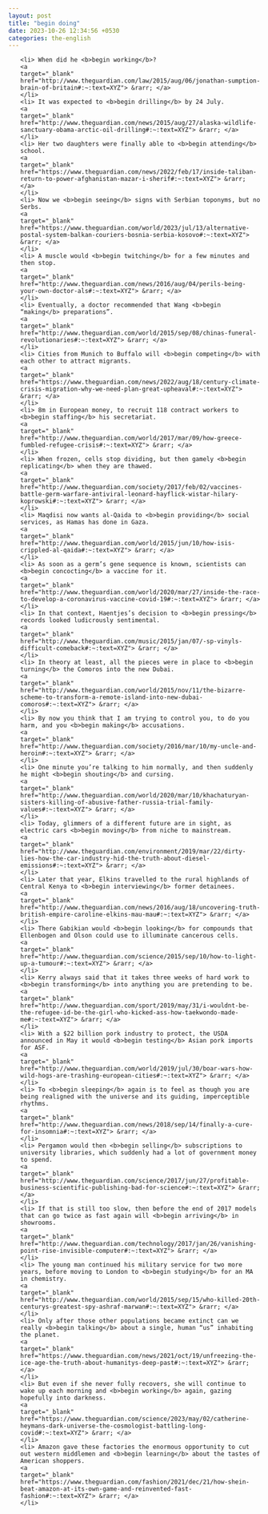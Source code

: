```yaml
---
layout: post
title: "begin doing"
date: 2023-10-26 12:34:56 +0530
categories: the-english
---
```

<ol>

    <li> When did he <b>begin working</b>?
    <a 
    target="_blank" 
    href="http://www.theguardian.com/law/2015/aug/06/jonathan-sumption-brain-of-britain#:~:text=XYZ"> &rarr; </a>
    </li>
    <li> It was expected to <b>begin drilling</b> by 24 July.
    <a 
    target="_blank" 
    href="http://www.theguardian.com/news/2015/aug/27/alaska-wildlife-sanctuary-obama-arctic-oil-drilling#:~:text=XYZ"> &rarr; </a>
    </li>
    <li> Her two daughters were finally able to <b>begin attending</b> school.
    <a 
    target="_blank" 
    href="https://www.theguardian.com/news/2022/feb/17/inside-taliban-return-to-power-afghanistan-mazar-i-sherif#:~:text=XYZ"> &rarr; </a>
    </li>
    <li> Now we <b>begin seeing</b> signs with Serbian toponyms, but no Serbs.
    <a 
    target="_blank" 
    href="https://www.theguardian.com/world/2023/jul/13/alternative-postal-system-balkan-couriers-bosnia-serbia-kosovo#:~:text=XYZ"> &rarr; </a>
    </li>
    <li> A muscle would <b>begin twitching</b> for a few minutes and then stop.
    <a 
    target="_blank" 
    href="http://www.theguardian.com/news/2016/aug/04/perils-being-your-own-doctor-als#:~:text=XYZ"> &rarr; </a>
    </li>
    <li> Eventually, a doctor recommended that Wang <b>begin “making</b> preparations”.
    <a 
    target="_blank" 
    href="http://www.theguardian.com/world/2015/sep/08/chinas-funeral-revolutionaries#:~:text=XYZ"> &rarr; </a>
    </li>
    <li> Cities from Munich to Buffalo will <b>begin competing</b> with each other to attract migrants.
    <a 
    target="_blank" 
    href="https://www.theguardian.com/news/2022/aug/18/century-climate-crisis-migration-why-we-need-plan-great-upheaval#:~:text=XYZ"> &rarr; </a>
    </li>
    <li> 8m in European money, to recruit 118 contract workers to <b>begin staffing</b> his secretariat.
    <a 
    target="_blank" 
    href="http://www.theguardian.com/world/2017/mar/09/how-greece-fumbled-refugee-crisis#:~:text=XYZ"> &rarr; </a>
    </li>
    <li> When frozen, cells stop dividing, but then gamely <b>begin replicating</b> when they are thawed.
    <a 
    target="_blank" 
    href="http://www.theguardian.com/society/2017/feb/02/vaccines-battle-germ-warfare-antiviral-leonard-hayflick-wistar-hilary-koprowski#:~:text=XYZ"> &rarr; </a>
    </li>
    <li> Maqdisi now wants al-Qaida to <b>begin providing</b> social services, as Hamas has done in Gaza.
    <a 
    target="_blank" 
    href="http://www.theguardian.com/world/2015/jun/10/how-isis-crippled-al-qaida#:~:text=XYZ"> &rarr; </a>
    </li>
    <li> As soon as a germ’s gene sequence is known, scientists can <b>begin concocting</b> a vaccine for it.
    <a 
    target="_blank" 
    href="http://www.theguardian.com/world/2020/mar/27/inside-the-race-to-develop-a-coronavirus-vaccine-covid-19#:~:text=XYZ"> &rarr; </a>
    </li>
    <li> In that context, Haentjes’s decision to <b>begin pressing</b> records looked ludicrously sentimental.
    <a 
    target="_blank" 
    href="http://www.theguardian.com/music/2015/jan/07/-sp-vinyls-difficult-comeback#:~:text=XYZ"> &rarr; </a>
    </li>
    <li> In theory at least, all the pieces were in place to <b>begin turning</b> the Comoros into the new Dubai.
    <a 
    target="_blank" 
    href="http://www.theguardian.com/world/2015/nov/11/the-bizarre-scheme-to-transform-a-remote-island-into-new-dubai-comoros#:~:text=XYZ"> &rarr; </a>
    </li>
    <li> By now you think that I am trying to control you, to do you harm, and you <b>begin making</b> accusations.
    <a 
    target="_blank" 
    href="http://www.theguardian.com/society/2016/mar/10/my-uncle-and-heroin#:~:text=XYZ"> &rarr; </a>
    </li>
    <li> One minute you’re talking to him normally, and then suddenly he might <b>begin shouting</b> and cursing.
    <a 
    target="_blank" 
    href="http://www.theguardian.com/world/2020/mar/10/khachaturyan-sisters-killing-of-abusive-father-russia-trial-family-values#:~:text=XYZ"> &rarr; </a>
    </li>
    <li> Today, glimmers of a different future are in sight, as electric cars <b>begin moving</b> from niche to mainstream.
    <a 
    target="_blank" 
    href="http://www.theguardian.com/environment/2019/mar/22/dirty-lies-how-the-car-industry-hid-the-truth-about-diesel-emissions#:~:text=XYZ"> &rarr; </a>
    </li>
    <li> Later that year, Elkins travelled to the rural highlands of Central Kenya to <b>begin interviewing</b> former detainees.
    <a 
    target="_blank" 
    href="http://www.theguardian.com/news/2016/aug/18/uncovering-truth-british-empire-caroline-elkins-mau-mau#:~:text=XYZ"> &rarr; </a>
    </li>
    <li> There Gabikian would <b>begin looking</b> for compounds that Ellenbogen and Olson could use to illuminate cancerous cells.
    <a 
    target="_blank" 
    href="http://www.theguardian.com/science/2015/sep/10/how-to-light-up-a-tumour#:~:text=XYZ"> &rarr; </a>
    </li>
    <li> Kerry always said that it takes three weeks of hard work to <b>begin transforming</b> into anything you are pretending to be.
    <a 
    target="_blank" 
    href="http://www.theguardian.com/sport/2019/may/31/i-wouldnt-be-the-refugee-id-be-the-girl-who-kicked-ass-how-taekwondo-made-me#:~:text=XYZ"> &rarr; </a>
    </li>
    <li> With a $22 billion pork industry to protect, the USDA announced in May it would <b>begin testing</b> Asian pork imports for ASF.
    <a 
    target="_blank" 
    href="http://www.theguardian.com/world/2019/jul/30/boar-wars-how-wild-hogs-are-trashing-european-cities#:~:text=XYZ"> &rarr; </a>
    </li>
    <li> To <b>begin sleeping</b> again is to feel as though you are being realigned with the universe and its guiding, imperceptible rhythms.
    <a 
    target="_blank" 
    href="http://www.theguardian.com/news/2018/sep/14/finally-a-cure-for-insomnia#:~:text=XYZ"> &rarr; </a>
    </li>
    <li> Pergamon would then <b>begin selling</b> subscriptions to university libraries, which suddenly had a lot of government money to spend.
    <a 
    target="_blank" 
    href="http://www.theguardian.com/science/2017/jun/27/profitable-business-scientific-publishing-bad-for-science#:~:text=XYZ"> &rarr; </a>
    </li>
    <li> If that is still too slow, then before the end of 2017 models that can go twice as fast again will <b>begin arriving</b> in showrooms.
    <a 
    target="_blank" 
    href="http://www.theguardian.com/technology/2017/jan/26/vanishing-point-rise-invisible-computer#:~:text=XYZ"> &rarr; </a>
    </li>
    <li> The young man continued his military service for two more years, before moving to London to <b>begin studying</b> for an MA in chemistry.
    <a 
    target="_blank" 
    href="http://www.theguardian.com/world/2015/sep/15/who-killed-20th-centurys-greatest-spy-ashraf-marwan#:~:text=XYZ"> &rarr; </a>
    </li>
    <li> Only after those other populations became extinct can we really <b>begin talking</b> about a single, human “us” inhabiting the planet.
    <a 
    target="_blank" 
    href="https://www.theguardian.com/news/2021/oct/19/unfreezing-the-ice-age-the-truth-about-humanitys-deep-past#:~:text=XYZ"> &rarr; </a>
    </li>
    <li> But even if she never fully recovers, she will continue to wake up each morning and <b>begin working</b> again, gazing hopefully into darkness.
    <a 
    target="_blank" 
    href="https://www.theguardian.com/science/2023/may/02/catherine-heymans-dark-universe-the-cosmologist-battling-long-covid#:~:text=XYZ"> &rarr; </a>
    </li>
    <li> Amazon gave these factories the enormous opportunity to cut out western middlemen and <b>begin learning</b> about the tastes of American shoppers.
    <a 
    target="_blank" 
    href="https://www.theguardian.com/fashion/2021/dec/21/how-shein-beat-amazon-at-its-own-game-and-reinvented-fast-fashion#:~:text=XYZ"> &rarr; </a>
    </li>
